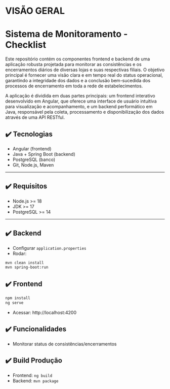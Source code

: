 # VISÃO GERAL

# Sistema de Monitoramento - Checklist
Este repositório contém os componentes frontend e backend de uma aplicação robusta projetada para monitorar as consistências e os encerramentos diários de diversas lojas e suas respectivas filiais. O objetivo principal é fornecer uma visão clara e em tempo real do status operacional, garantindo a integridade dos dados e a conclusão bem-sucedida dos processos de encerramento em toda a rede de estabelecimentos.

A aplicação é dividida em duas partes principais: um frontend interativo desenvolvido em Angular, que oferece uma interface de usuário intuitiva para visualização e acompanhamento, e um backend performático em Java, responsável pela coleta, processamento e disponibilização dos dados através de uma API RESTful.

## ✔️ Tecnologias
- Angular (frontend)
- Java + Spring Boot (backend)
- PostgreSQL (banco)
- Git, Node.js, Maven

---

## ✔️ Requisitos
- Node.js >= 18
- JDK >= 17
- PostgreSQL >= 14

---

## ✔️ Backend
- Configurar `application.properties`
- Rodar:

```bash
mvn clean install
mvn spring-boot:run
```
## ✔️ Frontend
```bash
npm install
ng serve
```
- Acessar: http://localhost:4200

## ✔️ Funcionalidades
- Monitorar status de consistências/encerramentos

## ✔️ Build Produção
- Frontend: `ng build`
- Backend: `mvn package`


